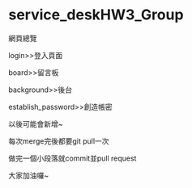 # service_deskHW3_Group

網頁總覽

login>>登入頁面

board>>留言板

background>>後台

establish_password>>創造帳密

以後可能會新增~

每次merge完後都要git pull一次

做完一個小段落就commit並pull request

大家加油囉~






